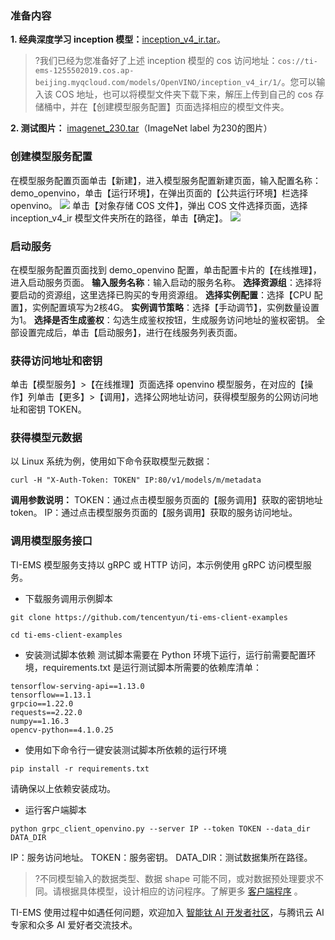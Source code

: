 ### 准备内容
**1. 经典深度学习 inception 模型：**[inception_v4_ir.tar](http://inception-v4-ir-1255502019.file.myqcloud.com/inception_v4_ir.tar)。
>?我们已经为您准备好了上述 inception 模型的 cos 访问地址：`cos://ti-ems-1255502019.cos.ap-beijing.myqcloud.com/models/OpenVINO/inception_v4_ir/1/`。您可以输入该 COS 地址，也可以将模型文件夹下载下来，解压上传到自己的 cos 存储桶中，并在【创建模型服务配置】页面选择相应的模型文件夹。

**2. 测试图片：** [imagenet_230.tar](http://ti-ems-1255502019.cosbj.myqcloud.com/test-data/imagenet_230.tar)（ImageNet label 为230的图片）
### 创建模型服务配置
在模型服务配置页面单击【新建】，进入模型服务配置新建页面，输入配置名称：demo_openvino，单击【运行环境】，在弹出页面的【公共运行环境】栏选择 openvino。
![](https://main.qcloudimg.com/raw/16e3eefdd8afd7cb8bf158e8f47e6b84.png)
单击【对象存储 COS 文件】，弹出 COS 文件选择页面，选择 inception_v4_ir 模型文件夹所在的路径，单击【确定】。
![](https://main.qcloudimg.com/raw/b07db8a21f4a7e76a181b6a601ef9e92.png)

### 启动服务
在模型服务配置页面找到 demo_openvino 配置，单击配置卡片的【在线推理】，进入启动服务页面。
**输入服务名称**：输入启动的服务名称。
**选择资源组**：选择将要启动的资源组，这里选择已购买的专用资源组。
**选择实例配置**：选择【CPU 配置】，实例配置填写为2核4G。
**实例调节策略**：选择【手动调节】，实例数量设置为1。
**选择是否生成鉴权**：勾选生成鉴权按钮，生成服务访问地址的鉴权密钥。
全部设置完成后，单击【启动服务】，进行在线服务列表页面。

### 获得访问地址和密钥
单击【模型服务】>【在线推理】页面选择 openvino 模型服务，在对应的【操作】列单击【更多】>【调用】，选择公网地址访问，获得模型服务的公网访问地址和密钥 TOKEN。

### 获得模型元数据
以 Linux 系统为例，使用如下命令获取模型元数据：
```shell
curl -H "X-Auth-Token: TOKEN" IP:80/v1/models/m/metadata
```
**调用参数说明：**
TOKEN：通过点击模型服务页面的【服务调用】获取的密钥地址 token。
IP：通过点击模型服务页面的【服务调用】获取的服务访问地址。

### 调用模型服务接口
TI-EMS 模型服务支持以 gRPC 或 HTTP 访问，本示例使用 gRPC 访问模型服务。
- 下载服务调用示例脚本
```shell 
git clone https://github.com/tencentyun/ti-ems-client-examples
```
```shell
cd ti-ems-client-examples
```

- 安装测试脚本依赖
测试脚本需要在 Python 环境下运行，运行前需要配置环境，requirements.txt 是运行测试脚本所需要的依赖库清单：
```shell
tensorflow-serving-api==1.13.0
tensorflow==1.13.1
grpcio==1.22.0
requests==2.22.0
numpy==1.16.3
opencv-python==4.1.0.25
```
- 使用如下命令行一键安装测试脚本所依赖的运行环境
```shell
pip install -r requirements.txt
```
请确保以上依赖安装成功。
- 运行客户端脚本
```shell
python grpc_client_openvino.py --server IP --token TOKEN --data_dir DATA_DIR
```
IP：服务访问地址。
TOKEN：服务密钥。
DATA_DIR：测试数据集所在路径。
>?不同模型输入的数据类型、数据 shape 可能不同，或对数据预处理要求不同。请根据具体模型，设计相应的访问程序。了解更多 [客户端程序](https://github.com/tencentyun/ti-ems-client-examples) 。

TI-EMS 使用过程中如遇任何问题，欢迎加入 [智能钛 AI 开发者社区](https://cloud.tencent.com/developer/timl/ask)，与腾讯云 AI 专家和众多 AI 爱好者交流技术。

